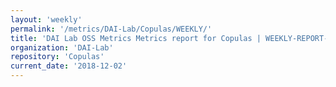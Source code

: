 ```yaml
---
layout: 'weekly'
permalink: '/metrics/DAI-Lab/Copulas/WEEKLY/'
title: 'DAI Lab OSS Metrics Metrics report for Copulas | WEEKLY-REPORT-2018-12-02'
organization: 'DAI-Lab'
repository: 'Copulas'
current_date: '2018-12-02'
---
```

